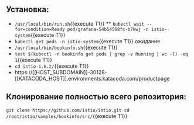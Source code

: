 ## Установка:
* `/usr/local/bin/run.sh`{{execute T1}}
** `kubectl wait --for=condition=Ready pod/grafana-54b54568fc-b7kwj -n istio-system`{{execute T1}}
* `kubectl get pods -n istio-system`{{execute T1}} ожидание
* `/usr/local/bin/bookinfo.sh`{{execute T1}}
* `test $(kubectl -n bookinfo get pods | grep -v Running | wc -l) -eq 1`{{execute T1}}
* `cd istio-1.6.2/`{{execute T1}}
* https://[[HOST_SUBDOMAIN]]-30128-[[KATACODA_HOST]].environments.katacoda.com/productpage
## Клонирование полностью всего репозитория:
``
git clone https://github.com/istio/istio.git
cd /root/istio/samples/bookinfo/src/
``{{execute T1}}